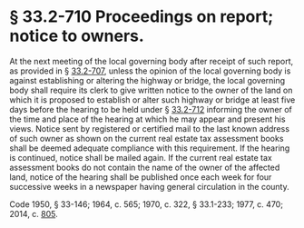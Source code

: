 # § 33.2-710 Proceedings on report; notice to owners.

<p>At the next meeting of the local governing body after receipt of such report, as provided in § <a href='http://law.lis.virginia.gov/vacode/33.2-707/'>33.2-707</a>, unless the opinion of the local governing body is against establishing or altering the highway or bridge, the local governing body shall require its clerk to give written notice to the owner of the land on which it is proposed to establish or alter such highway or bridge at least five days before the hearing to be held under § <a href='http://law.lis.virginia.gov/vacode/33.2-712/'>33.2-712</a> informing the owner of the time and place of the hearing at which he may appear and present his views. Notice sent by registered or certified mail to the last known address of such owner as shown on the current real estate tax assessment books shall be deemed adequate compliance with this requirement. If the hearing is continued, notice shall be mailed again. If the current real estate tax assessment books do not contain the name of the owner of the affected land, notice of the hearing shall be published once each week for four successive weeks in a newspaper having general circulation in the county.</p><p>Code 1950, § 33-146; 1964, c. 565; 1970, c. 322, § 33.1-233; 1977, c. 470; 2014, c. <a href='http://lis.virginia.gov/cgi-bin/legp604.exe?141+ful+CHAP0805'>805</a>.</p>